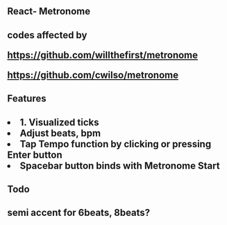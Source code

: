 <h2>React- Metronome<h2>

codes affected by 

https://github.com/willthefirst/metronome

https://github.com/cwilso/metronome


<h2>Features<h2>

<li> 1. Visualized ticks </li>

<li>Adjust beats, bpm </li>

<li>Tap Tempo function by clicking or pressing Enter button</li>
<li>Spacebar button binds with Metronome Start</li>


<h2>Todo<h2>

semi accent for 6beats, 8beats?
